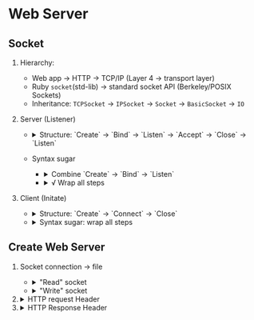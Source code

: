 # Web Server

## Socket

1. Hierarchy: 
    - Web app -> HTTP -> TCP/IP (Layer 4 -> transport layer)
    - Ruby `socket`(std-lib) -> standard socket API (Berkeley/POSIX Sockets)
    - Inheritance: `TCPSocket` -> `IPSocket` -> `Socket` -> `BasicSocket` -> `IO`

1. Server (Listener)
    - <details><summary>Structure: `Create` -> `Bind` -> `Listen` -> `Accept` -> `Close` -> `Listen`</summary>

        ``` ruby
        require 'socket'    # include socket in standard library

        # Step 1: Create
        sock_serv = Socket.new(
            domain,     # :INET => IPv4, :INET6 => IPv6, :UNIX => Unix Socket
            socket_type # :STREAM => TCP, DGRAM => UDP, RAW => ?
        )

        # Step 2: Bind
        addr = Socket.pack_sockaddr_in{
            port,   # int, (1025..48999)
            ip_addr # str, host machine
        }
        sock_serv.bind(addr)

        # Step 3: Listen (only for stream-oriented mode)
        sock_serv.listen(n)    # int, max num of conn, default 5, (1..Socket::SOMAXCONN)
        puts "Listening from host #{ip_addr} at port #{port} ..."

        # Step 4: Accept -> Close loop
        loop do
            conn = sock_serv.accept
            conn.close
        end
        ```
        </details>

    - Syntax sugar
        - <details><summary>Combine `Create` -> `Bind` -> `Listen`</summary>

            ``` ruby
            require 'socket'            # include socket in standard library

            sock_serv = TCPServer.new(  # TCPServer.listen(n) to chang conn, default 5
                ip_addr                 # str, host machine, default "127.0.0.1"
                port,                   # int, (1025..48999)
            )
            # server = Socket.tcp_server_sockets(port)    # same, default at localhost

            Socket.accept_loop(sock_serv) do |conn|
                conn.close              # next conn won't accepted until the block returns.
            end                         # Use Thread for multiple clients
            ```
            <details>

        - <details><summary>√ Wrap all steps</summary>

            ``` ruby
            require 'socket'

            Socket.tcp_server_sockets(host=nil, port) do |conn|
                conn.close
            end
            ```
            </details>

1. Client (Initate)
    - <details><summary>Structure: `Create` -> `Connect` -> `Close`</summary>

        ``` ruby
        require 'socket'    # include socket in standard library

        # Step 1: Create (same as server)
        sock_clnt = Socket.new(
            domain,     # :INET => IPv4, :INET6 => IPv6, :UNIX => Unix Socket
            socket_type # :STREAM => TCP, DGRAM => UDP, RAW => ?
        )

        # Step 2: Connect
        serv_addr = sock_clnt.pack_sockaddr_in{
            port,   # int, (1025..48999)
            ip_addr # str, host machine
        }
        sock_clnt.connect(serv_addr)
        ```
        </summary>

    - <details><summary>Syntax sugar: wrap all steps</summary>

        ``` ruby
        require 'socket'

        sock_clnt = TCPSocket.new(
            ip_addr                 # str, target server
            port,                   # int, (1025..48999)
        )
        ```
    </details>

## Create Web Server

1. Socket connection -> file
    - <details><summary>"Read" socket</summary>

        ```ruby
        require 'socket'

        Socket.tcp_server_loop(1234) do |conn|
            puts conn.gets
            conn.close
        end
        ```
        </details>

    - <details><summary>"Write" socket</summary>

        ```ruby
        require 'socket'

        sock_clnt = TCPSocket.new("localhost", 1234)
        sock_clnt.write(str)
        ```
        </details>

1. <details><Summary>HTTP request Header</Summary>

    ``` http
    GET /hello.htm HTTP/1.1
    User-Agent: Mozilla/4.0 (compatible; MSIE5.0; Windows NT)
    Host: www.tutorialpoint.com
    Accept-Language: en-us
    Accept-Encoding: gzip, deflate
    Connection: Keep-Alive
    ```

    </details>

1. <details><Summary>HTTP Response Header</Summary>

    ``` http
    GET /hello.htm HTTP/1.1
    User-Agent: Mozilla/4.0 (compatible; MSIE5.0; Windows NT)
    Host: www.tutorialpoint.com
    Accept-Language: en-us
    Accept-Encoding: gzip, deflate
    Connection: Keep-Alive
    ```

    </details>
